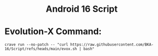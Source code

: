 <h1 align="center">  Android 16 Script  </h1>

# Evolution-X Command:
```
crave run --no-patch -- "curl https://raw.githubusercontent.com/BKA-16/Script/refs/heads/main/evox.sh | bash"
```
